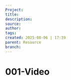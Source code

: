 ```yaml
---
Project:
title: 
description: 
source: 
author: 
tags: 
created: 2025-08-06 | 17:39
parent: Resource
branch: 
---
```

# 001-Video